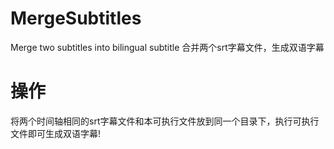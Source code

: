 # MergeSubtitles
Merge two subtitles into bilingual subtitle
合并两个srt字幕文件，生成双语字幕

# 操作
将两个时间轴相同的srt字幕文件和本可执行文件放到同一个目录下，执行可执行文件即可生成双语字幕!
